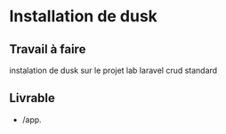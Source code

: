 # Installation de dusk

## Travail à faire

instalation de dusk sur le projet lab laravel crud standard

## Livrable
- /app.

